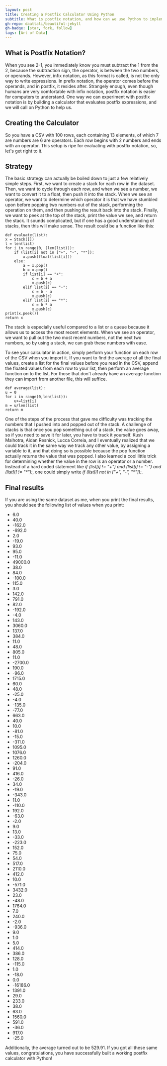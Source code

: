 ```yaml
---
layout: post
title: Creating a Postfix Calculator Using Python
subtitle: What is postfix notation, and how can we use Python to implement it?
gh-repo: daattali/beautiful-jekyll
gh-badge: [star, fork, follow]
tags: [Art of Data]
---
```


## What is Postfix Notation?

When you see 2-1, you immediately know you must subtract the 1 from the 2, because the subtraction sign, the operator, is between the two numbers, or operands. However, infix notation, as this format is called, is not the only way to write expressions. In prefix notation, the operator comes before the operands, and in postfix, it resides after. Strangely enough, even though humans are very comfortable with infix notation, postfix notation is easier for computers to understand. One way we can experiment with postfix notation is by building a calculator that evaluates postfix expressions, and we will call on Python to help us.

## Creating the Calculator

So you have a CSV with 100 rows, each containing 13 elements, of which 7 are numbers are 6 are operators. Each row begins with 2 numbers and ends with an operator. This setup is ripe for evaluating with postfix notation, so, let's get right to it.

## Strategy

The basic strategy can actually be boiled down to just a few relatively simple steps. First, we want to create a stack for each row in the dataset. Then, we want to cycle through each row, and when we see a number, we want to convert it to a float, then push it into the stack. When we see an operator, we want to determine which operator it is that we have stumbled upon before popping two numbers out of the stack, performing the operation on them, and then pushing the result back into the stack. Finally, we want to peek at the top of the stack, print the value we see, and return the stack. It sounds complicated, but if one has a good understanding of stacks, then this will make sense. The result could be a function like this:

    def evaluate(list):
    x = Stack([])
    l = len(list)
    for i in range(0, (len(list))):
        if (list[i] not in ["+", "-", "*"]):
            x.push(float(list[i]))
        else:
            a = x.pop()
            b = x.pop()
            if list[i] == "+":
                c = b + a
                x.push(c)
            elif list[i] == "-":
                c = b - a
                x.push(c)
            elif list[i] == "*":
                c = b * a
                x.push(c)
    print(x.peek())
    return x

The stack is especially useful compared to a list or a queue because it allows us to access the most recent elements. When we see an operator, we want to pull out the two most recent numbers, not the next two numbers, so by using a stack, we can grab these numbers with ease.

To see your calculator in action, simply perform your function on each row of the CSV when you import it. If you want to find the average of all the final values, create a list for the final values before you read in the CSV, append the floated values from each row to your list, then perform an average function on to the list. For those that don't already have an average function they can import from another file, this will suffice.

    def average(list):
    u = 0
    for i in range(0,len(list)):
        u+=list[i]
    m = u/len(list)
    return m

One of the steps of the process that gave me difficulty was tracking the numbers that I pushed into and popped out of the stack. A challenge of stacks is that once you pop something out of a stack, the value goes away, so if you need to save it for later, you have to track it yourself. Kush Malhotra, Aidan Resnick, Lucca Correia, and I eventually realized that we could track it in the same way we track any other value, by assigning a variable to it, and that doing so is possible because the pop function actually returns the value that was popped. I also learned a cool little trick for determining whether the value in the row is an operator or a number. Instead of a hard coded statement like _if (list[i] != "+") and (list[i] != "-") and (list[i] != "*"):_, one could simply write _if (list[i] not in ["+", "-", "*"]):_.

## Final results

If you are using the same dataset as me, when you print the final results, you should see the following list of values when you print:
* 6.0
* 40.0
* -162.0
* -692.0
* 2.0
* -19.0
* 93.0
* 95.0
* -11.0
* 49000.0
* 38.0
* 84.0
* -100.0
* 115.0
* 3.0
* 142.0
* 791.0
* 82.0
* -192.0
* -4.0
* 143.0
* 3060.0
* 137.0
* 384.0
* 11.0
* 48.0
* 805.0
* 11.0
* -2700.0
* 190.0
* -96.0
* 1715.0
* 60.0
* 48.0
* -25.0
* -4.0
* -135.0
* -77.0
* 663.0
* 40.0
* 10.0
* -81.0
* -15.0
* -311.0
* 1095.0
* 1076.0
* 1260.0
* -204.0
* 91.0
* 416.0
* -26.0
* 34.0
* -19.0
* -343.0
* 11.0
* -110.0
* 192.0
* -63.0
* -2.0
* 9.0
* 13.0
* -33.0
* -223.0
* 152.0
* 75.0
* 54.0
* 517.0
* 2110.0
* 412.0
* 10.0
* -571.0
* 3432.0
* 23.0
* -48.0
* 1764.0
* 7.0
* 240.0
* -2.0
* -936.0
* 9.0
* 1.0
* 5.0
* 414.0
* 386.0
* 128.0
* -115.0
* 1.0
* -18.0
* 0.0
* -16186.0
* 1391.0
* 29.0
* 233.0
* 38.0
* 63.0
* 1560.0
* 591.0
* -36.0
* 917.0
* -25.0

Additionally, the average turned out to be 529.91. If you got all these same values, congratulations, you have successfully built a working postfix calculator with Python!